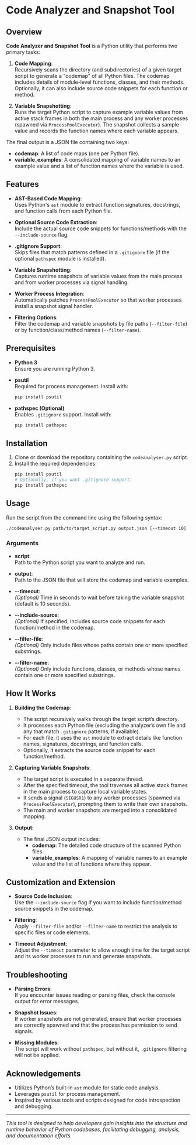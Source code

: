 # Code Analyzer and Snapshot Tool

## Overview

**Code Analyzer and Snapshot Tool** is a Python utility that performs two primary tasks:

1. **Code Mapping**:  
   Recursively scans the directory (and subdirectories) of a given target script to generate a "codemap" of all Python files. The codemap includes details of module-level functions, classes, and their methods. Optionally, it can also include source code snippets for each function or method.

2. **Variable Snapshotting**:  
   Runs the target Python script to capture example variable values from active stack frames in both the main process and any worker processes (spawned via `ProcessPoolExecutor`). The snapshot collects a sample value and records the function names where each variable appears.

The final output is a JSON file containing two keys:
- **codemap**: A list of code maps (one per Python file).
- **variable_examples**: A consolidated mapping of variable names to an example value and a list of function names where the variable is used.

## Features

- **AST-Based Code Mapping**:  
  Uses Python's `ast` module to extract function signatures, docstrings, and function calls from each Python file.

- **Optional Source Code Extraction**:  
  Include the actual source code snippets for functions/methods with the `--include-source` flag.

- **.gitignore Support**:  
  Skips files that match patterns defined in a `.gitignore` file (if the optional `pathspec` module is installed).

- **Variable Snapshotting**:  
  Captures runtime snapshots of variable values from the main process and from worker processes via signal handling.

- **Worker Process Integration**:  
  Automatically patches `ProcessPoolExecutor` so that worker processes install a snapshot signal handler.

- **Filtering Options**:  
  Filter the codemap and variable snapshots by file paths (`--filter-file`) or by function/class/method names (`--filter-name`).

## Prerequisites

- **Python 3**  
  Ensure you are running Python 3.

- **psutil**  
  Required for process management. Install with:
  ```bash
  pip install psutil
  ```

- **pathspec (Optional)**  
  Enables `.gitignore` support. Install with:
  ```bash
  pip install pathspec
  ```

## Installation

1. Clone or download the repository containing the `codeanalyser.py` script.
2. Install the required dependencies:
   ```bash
   pip install psutil
   # Optionally, if you want .gitignore support:
   pip install pathspec
   ```

## Usage

Run the script from the command line using the following syntax:

```bash
./codeanalyser.py path/to/target_script.py output.json [--timeout 10] [--include-source] [--filter-file substring [substring ...]] [--filter-name substring [substring ...]]
```

### Arguments

- **script**:  
  Path to the Python script you want to analyze and run.

- **output**:  
  Path to the JSON file that will store the codemap and variable examples.

- **--timeout**:  
  *(Optional)* Time in seconds to wait before taking the variable snapshot (default is 10 seconds).

- **--include-source**:  
  *(Optional)* If specified, includes source code snippets for each function/method in the codemap.

- **--filter-file**:  
  *(Optional)* Only include files whose paths contain one or more specified substrings.

- **--filter-name**:  
  *(Optional)* Only include functions, classes, or methods whose names contain one or more specified substrings.

## How It Works

1. **Building the Codemap**:
   - The script recursively walks through the target script’s directory.
   - It processes each Python file (excluding the analyzer’s own file and any that match `.gitignore` patterns, if available).
   - For each file, it uses the `ast` module to extract details like function names, signatures, docstrings, and function calls.
   - Optionally, it extracts the source code snippet for each function/method.

2. **Capturing Variable Snapshots**:
   - The target script is executed in a separate thread.
   - After the specified timeout, the tool traverses all active stack frames in the main process to capture local variable states.
   - It sends a signal (`SIGUSR1`) to any worker processes (spawned via `ProcessPoolExecutor`), prompting them to write their own snapshots.
   - The main and worker snapshots are merged into a consolidated mapping.

3. **Output**:
   - The final JSON output includes:
     - **codemap**: The detailed code structure of the scanned Python files.
     - **variable_examples**: A mapping of variable names to an example value and the list of functions where they appear.

## Customization and Extension

- **Source Code Inclusion**:  
  Use the `--include-source` flag if you want to include function/method source snippets in the codemap.

- **Filtering**:  
  Apply `--filter-file` and/or `--filter-name` to restrict the analysis to specific files or code elements.

- **Timeout Adjustment**:  
  Adjust the `--timeout` parameter to allow enough time for the target script and its worker processes to run and generate snapshots.

## Troubleshooting

- **Parsing Errors**:  
  If you encounter issues reading or parsing files, check the console output for error messages.

- **Snapshot Issues**:  
  If worker snapshots are not generated, ensure that worker processes are correctly spawned and that the process has permission to send signals.

- **Missing Modules**:  
  The script will work without `pathspec`, but without it, `.gitignore` filtering will not be applied.

<!-- ## License

Will do in a bit. -->

## Acknowledgements

- Utilizes Python’s built-in `ast` module for static code analysis.
- Leverages `psutil` for process management.
- Inspired by various tools and scripts designed for code introspection and debugging.

---

*This tool is designed to help developers gain insights into the structure and runtime behavior of Python codebases, facilitating debugging, analysis, and documentation efforts.*